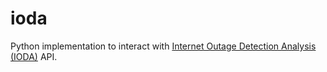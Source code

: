 # ioda
Python implementation to interact with [Internet Outage Detection Analysis (IODA)](https://ioda.inetintel.cc.gatech.edu/) API. 
